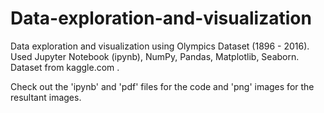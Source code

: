 # Data-exploration-and-visualization
Data exploration and visualization using Olympics Dataset (1896 - 2016). Used Jupyter Notebook (ipynb), NumPy, Pandas, Matplotlib, Seaborn. Dataset from kaggle.com .


Check out the 'ipynb' and 'pdf' files for the code and 'png' images for the resultant images.
